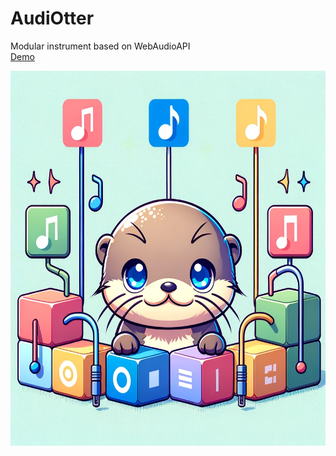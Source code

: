 # AudiOtter
Modular instrument based on WebAudioAPI  
[Demo](https://aknow2.github.io/AudiOtter/)

<img src="./assets/audiotterlogo.png" width="600px" height="600px" />
